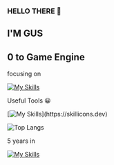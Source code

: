 ### HELLO THERE 👋

## I'M GUS

## 0 to Game Engine

focusing on

[![My Skills](https://skillicons.dev/icons?i=cpp,cs,go,cmake,unreal,unity)](https://skillicons.dev)

Useful Tools 😀

[![My Skills](https://skillicons.dev/icons?i=godot,vim,visualstudio,)](https://skillicons.dev)

![Top Langs](https://github-readme-stats.vercel.app/api/top-langs/?username=GusT177&layout=compact)

5 years in

[![My Skills](https://skillicons.dev/icons?i=discord)](https://skillicons.dev)
